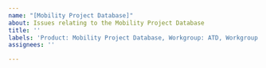 ```yaml
---
name: "[Mobility Project Database]"
about: Issues relating to the Mobility Project Database
title: ''
labels: 'Product: Mobility Project Database, Workgroup: ATD, Workgroup: PWD'
assignees: ''

---
```



